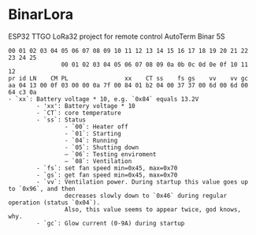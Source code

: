 # BinarLora

ESP32 TTGO LoRa32 project for remote control AutoTerm Binar 5S




    00 01 02 03 04 05 06 07 08 09 10 11 12 13 14 15 16 17 18 19 20 21 22 23 24 25
                   00 01 02 03 04 05 06 07 08 09 0a 0b 0c 0d 0e 0f 10 11 12 
    pr id LN    CM PL                xx    CT ss    fs gs    vv    vv gc
    aa 04 13 00 0f 03 00 00 0a 7f 00 84 01 b2 04 00 37 37 00 6d 00 6d 00 64 c3 0a
    - `xx`: Battery voltage * 10, e.g. `0x84` equals 13.2V
            - 'xx': Battery voltage * 10
            - `CT`: core temperature
            - `ss`: Status
                    - `00`: Heater off
                    - `01`: Starting
                    - `04`: Running
                    - `05`: Shutting down
                    – `06`: Testing enviroment
                    – `08`: Ventilation
            - `fs`: set fan speed min=0x45, max=0x70
            - `gs`: get fan speed min=0x45, max=0x70
            - `vv`: Ventilation power. During startup this value goes up to `0x96`, and then 
                    decreases slowly down to `0x46` during regular operation (status `0x04`). 
                    Also, this value seems to appear twice, god knows, why.
            - `gc`: Glow current (0-9A) during startup
